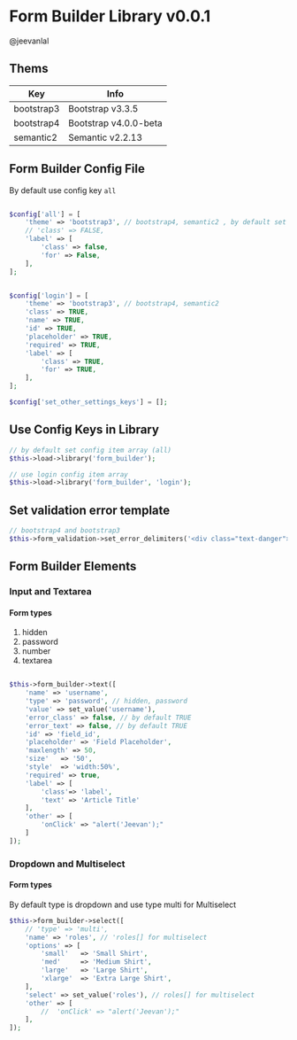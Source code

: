 
# Form Builder Library v0.0.1

@jeevanlal


## Thems

| Key           | Info |
| --------------| -------- |
| bootstrap3    | Bootstrap v3.3.5 |
| bootstrap4    | Bootstrap v4.0.0-beta |
| semantic2     | Semantic v2.2.13 |


## Form Builder Config File

By default use config key ```all```

```php

$config['all'] = [
    'theme' => 'bootstrap3', // bootstrap4, semantic2 , by default set bootstrap3
    // 'class' => FALSE,
    'label' => [
        'class' => false,
        'for' => False,
    ],
];


$config['login'] = [
    'theme' => 'bootstrap3', // bootstrap4, semantic2
    'class' => TRUE,
    'name' => TRUE,
    'id' => TRUE,
    'placeholder' => TRUE,
    'required' => TRUE,
    'label' => [
        'class' => TRUE,
        'for' => TRUE,
    ],
];

$config['set_other_settings_keys'] = [];
```




## Use Config Keys in Library

```php
// by default set config item array (all)
$this->load->library('form_builder');

// use login config item array
$this->load->library('form_builder', 'login');
```

## Set validation error template

```php
// bootstrap4 and bootstrap3
$this->form_validation->set_error_delimiters('<div class="text-danger">', '</div>');
```

## Form Builder Elements

### Input and Textarea

#### Form types

1. hidden
2. password
3. number
4. textarea

```php

$this->form_builder->text([
    'name' => 'username',
    'type' => 'password', // hidden, password
    'value' => set_value('username'),
    'error_class' => false, // by default TRUE
    'error_text' => false, // by default TRUE
    'id' => 'field_id',
    'placeholder' => 'Field Placeholder',
    'maxlength' => 50,
    'size'   => '50',
    'style'  => 'width:50%',
    'required' => true,
    'label' => [
        'class'=> 'label', 
        'text' => 'Article Title'
    ],
    'other' => [
        'onClick' => "alert('Jeevan');"
    ]
]); 
```

### Dropdown and Multiselect

#### Form types

By default type is dropdown and use type multi for Multiselect

```php
$this->form_builder->select([
    // 'type' => 'multi',
    'name' => 'roles', // 'roles[] for multiselect
    'options' => [
        'small'   => 'Small Shirt',
        'med'     => 'Medium Shirt',
        'large'   => 'Large Shirt',
        'xlarge'  => 'Extra Large Shirt',
    ],
    'select' => set_value('roles'), // roles[] for multiselect
    'other' => [
        //  'onClick' => "alert('Jeevan');"
    ],
]);
```